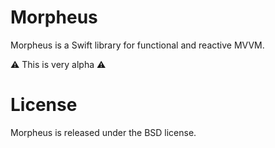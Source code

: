 Morpheus
========

Morpheus is a Swift library for functional and reactive MVVM.

:warning: This is very alpha :warning:

License
=======

Morpheus is released under the BSD license.
